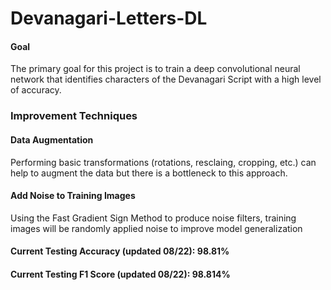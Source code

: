 # Devanagari-Letters-DL

#### Goal
The primary goal for this project is to train a deep convolutional neural network that identifies characters of the Devanagari Script with a high level of accuracy.

### Improvement Techniques 
#### Data Augmentation
Performing basic transformations (rotations, resclaing, cropping, etc.) can help to augment the data but there is a bottleneck to this approach. 
#### Add Noise to Training Images 
Using the Fast Gradient Sign Method to produce noise filters, training images will be randomly applied noise to improve model generalization

#### Current Testing Accuracy (updated 08/22): 98.81%
#### Current Testing F1 Score (updated 08/22): 98.814%
